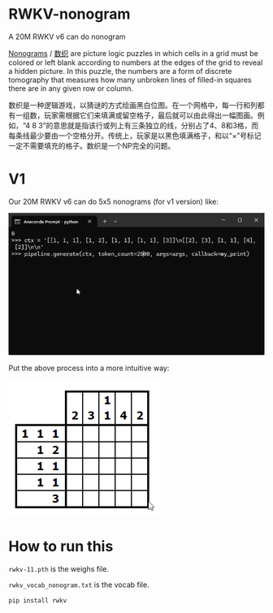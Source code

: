 # RWKV-nonogram
A 20M RWKV v6 can do nonogram

[Nonograms](https://en.wikipedia.org/wiki/Nonogram) / [数织](https://zh.wikipedia.org/wiki/%E6%95%B8%E7%B9%94) are picture logic puzzles in which cells in a grid must be colored or left blank according to numbers at the edges of the grid to reveal a hidden picture. In this puzzle, the numbers are a form of discrete tomography that measures how many unbroken lines of filled-in squares there are in any given row or column. 

数织是一种逻辑游戏，以猜谜的方式绘画黑白位图。在一个网格中，每一行和列都有一组数，玩家需根据它们来填满或留空格子，最后就可以由此得出一幅图画。例如，“4 8 3”的意思就是指该行或列上有三条独立的线，分别占了4、8和3格，而每条线最少要由一个空格分开。传统上，玩家是以黑色填满格子，和以“×”号标记一定不需要填充的格子。数织是一个NP完全的问题。

# V1

Our 20M RWKV v6 can do 5x5 nonograms (for v1 version) like:

![](rwkv.gif)

Put the above process into a more intuitive way:

![](visualize.gif)

# How to run this

`rwkv-11.pth` is the weighs file.

`rwkv_vocab_nonogram.txt` is the vocab file.

```
pip install rwkv
```
